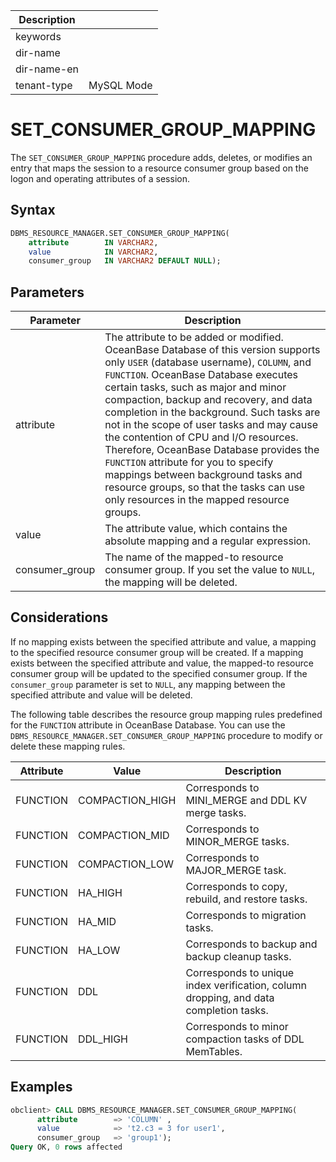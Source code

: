 | Description   |                 |
|---------------|-----------------|
| keywords      |                 |
| dir-name      |                 |
| dir-name-en   |                 |
| tenant-type   | MySQL Mode      |

# SET_CONSUMER_GROUP_MAPPING


The `SET_CONSUMER_GROUP_MAPPING` procedure adds, deletes, or modifies an entry that maps the session to a resource consumer group based on the logon and operating attributes of a session.

## Syntax

```sql
DBMS_RESOURCE_MANAGER.SET_CONSUMER_GROUP_MAPPING(
    attribute        IN VARCHAR2,
    value            IN VARCHAR2,
    consumer_group   IN VARCHAR2 DEFAULT NULL);
```

## Parameters

| Parameter | Description |
|----------------|---------------------|
| attribute | The attribute to be added or modified. OceanBase Database of this version supports only `USER` (database username), `COLUMN`, and `FUNCTION`. OceanBase Database executes certain tasks, such as major and minor compaction, backup and recovery, and data completion in the background. Such tasks are not in the scope of user tasks and may cause the contention of CPU and I/O resources. Therefore, OceanBase Database provides the `FUNCTION` attribute for you to specify mappings between background tasks and resource groups, so that the tasks can use only resources in the mapped resource groups.  |
| value | The attribute value, which contains the absolute mapping and a regular expression.  |
| consumer_group | The name of the mapped-to resource consumer group. If you set the value to `NULL`, the mapping will be deleted.  |


## Considerations

If no mapping exists between the specified attribute and value, a mapping to the specified resource consumer group will be created. If a mapping exists between the specified attribute and value, the mapped-to resource consumer group will be updated to the specified consumer group. If the `consumer_group` parameter is set to `NULL`, any mapping between the specified attribute and value will be deleted.


The following table describes the resource group mapping rules predefined for the `FUNCTION` attribute in OceanBase Database. You can use the `DBMS_RESOURCE_MANAGER.SET_CONSUMER_GROUP_MAPPING` procedure to modify or delete these mapping rules.

| Attribute | Value | Description |
| --- | --- | --- |
| FUNCTION | COMPACTION_HIGH | Corresponds to MINI_MERGE and DDL KV merge tasks.  |
| FUNCTION | COMPACTION_MID | Corresponds to MINOR_MERGE tasks.  |
| FUNCTION | COMPACTION_LOW | Corresponds to MAJOR_MERGE task.  |
| FUNCTION | HA_HIGH | Corresponds to copy, rebuild, and restore tasks.  |
| FUNCTION | HA_MID | Corresponds to migration tasks.  |
| FUNCTION | HA_LOW | Corresponds to backup and backup cleanup tasks.  |
| FUNCTION | DDL | Corresponds to unique index verification, column dropping, and data completion tasks.  |
| FUNCTION | DDL_HIGH | Corresponds to minor compaction tasks of DDL MemTables.  |



## Examples

```sql
obclient> CALL DBMS_RESOURCE_MANAGER.SET_CONSUMER_GROUP_MAPPING(
      attribute        => 'COLUMN' ,
      value            => 't2.c3 = 3 for user1',
      consumer_group   => 'group1');
Query OK, 0 rows affected
```

